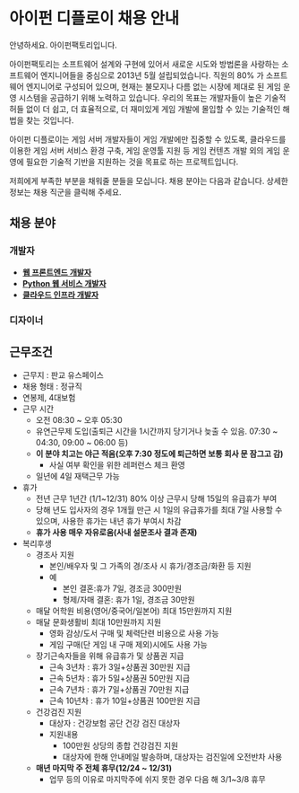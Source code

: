 # 아이펀 디플로이 채용 안내

안녕하세요. 아이펀팩토리입니다.

아이펀팩토리는 소프트웨어 설계와 구현에 있어서 새로운 시도와 방법론을 사랑하는
소프트웨어 엔지니어들을 중심으로 2013년 5월 설립되었습니다.
직원의 80% 가 소프트웨어 엔지니어로 구성되어 있으며,
현재는 불모지나 다름 없는 시장에 제대로 된 
게임 운영 시스템을 공급하기 위해 노력하고 있습니다.
우리의 목표는 개발자들이 높은 기술적 허들 없이 더 쉽고, 더 효율적으로,
더 재미있게 게임 개발에 몰입할 수 있는 기술적인 해법을 찾는 것입니다.

아이펀 디플로이는 게임 서버 개발자들이 게임 개발에만 집중할 수 있도록,
클라우드를 이용한 게임 서버 서비스 환경 구축, 게임 운영툴 지원 등 게임 컨텐츠 개발 외의 게임 운영에 필요한 기술적 기반을 지원하는 것을 목표로 하는 프로젝트입니다.

저희에게 부족한 부분을 채워줄 분들을 모십니다.
채용 분야는 다음과 같습니다. 상세한 정보는 채용 직군을 클릭해 주세요.

## 채용 분야

### 개발자

- [**웹 프론트엔드 개발자**](developer_web_front.md)
- [**Python 웹 서비스 개발자**](developer_python_web.md)
- [**클라우드 인프라 개발자**](cloud_infra_engineer.md)

### 디자이너


## 근무조건

- 근무지 : 판교 유스페이스
- 채용 형태 : 정규직
- 연봉제, 4대보험
- 근무 시간
  - 오전 08:30 ~ 오후 05:30
  - 유연근무제 도입(출퇴근 시간을 1시간까지 당기거나 늦출 수 있음.
  07:30 ~ 04:30, 09:00 ~ 06:00 등)
  - **이 분야 치고는 야근 적음(오후 7:30 정도에 퇴근하면 보통 회사 문 잠그고 감)**
    - 사실 여부 확인을 위한 레퍼런스 체크 환영
  - 일년에 4일 재택근무 가능
- 휴가
  - 전년 근무 1년간 (1/1~12/31) 80% 이상 근무시 당해 15일의 유급휴가 부여
  - 당해 년도 입사자의 경우 1개월 만근 시 1일의 유급휴가를 최대 7일 사용할 수 있으며, 사용한 휴가는 내년 휴가 부여시 차감
  - **휴가 사용 매우 자유로움(사내 설문조사 결과 존재)**
- 복리후생
  - 경조사 지원
    - 본인/배우자 및 그 가족의 경/조사 시 휴가/경조금/화환 등 지원
    - 예
      - 본인 결혼:휴가 7일, 경조금 300만원
      - 형제/자매 결혼: 휴가 1일, 경조금 30만원
  - 매달 어학원 비용(영어/중국어/일본어) 최대 15만원까지 지원
  - 매달 문화생활비 최대 10만원까지 지원
    - 영화 감상/도서 구매 및 체력단련 비용으로 사용 가능
    - 게임 구매(단 게임 내 구매 제외)시에도 사용 가능
  - 장기근속자들을 위해 유급휴가 및 상품권 지급
    - 근속 3년차 : 휴가 3일+상품권 30만원 지급
    - 근속 5년차 : 휴가 5일+상품권 50만원 지급
    - 근속 7년차 : 휴가 7일+상품권 70만원 지급
    - 근속 10년차 : 휴가 10일+상품권 100만원 지급
  - 건강검진 지원
    - 대상자 : 건강보험 공단 건강 검진 대상자
    - 지원내용
      - 100만원 상당의 종합 건강검진 지원
      - 대상자에 한해 안내메일 발송하며, 대상자는 검진일에 오전반차 사용
  - **매년 마지막 주 전체 휴무(12/24 ~ 12/31)**
    - 업무 등의 이유로 마지막주에 쉬지 못한 경우 다음 해 3/1~3/8 휴무
